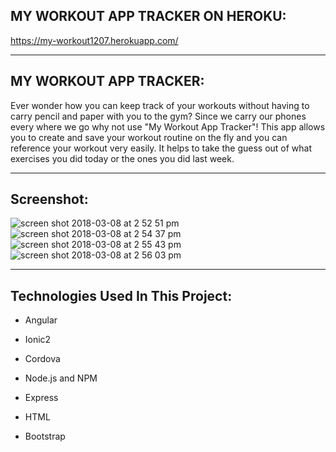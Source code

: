  ## MY WORKOUT APP TRACKER ON HEROKU:
 
 https://my-workout1207.herokuapp.com/
 
 ___
 
 ## MY WORKOUT APP TRACKER:
  
 Ever wonder how you can keep track of your workouts without having to carry pencil and paper with you to the gym? Since we carry our phones every where we go why not use "My Workout App Tracker"! This app allows you to create and save your workout routine on the fly and you can reference your workout very easily. It helps to take the guess out of what exercises you did today or the ones you did last week.
 
 ___
 
 ## Screenshot:
![screen shot 2018-03-08 at 2 52 51 pm](https://user-images.githubusercontent.com/26726476/37175043-491f982a-22e6-11e8-8464-aae1c4bc3024.png)
![screen shot 2018-03-08 at 2 54 37 pm](https://user-images.githubusercontent.com/26726476/37175045-4bcdbfca-22e6-11e8-9c4d-20201ad9d062.png)
![screen shot 2018-03-08 at 2 55 43 pm](https://user-images.githubusercontent.com/26726476/37175046-4e5a6dec-22e6-11e8-83e5-c215c8eb96b8.png) 
![screen shot 2018-03-08 at 2 56 03 pm](https://user-images.githubusercontent.com/26726476/37175050-52fb8e62-22e6-11e8-9715-13883dd48d8f.png)

 ___
 
 
 ## Technologies Used In This Project:
 
 * Angular
 
 * Ionic2
 
 * Cordova
 
 * Node.js and NPM
 
 * Express
 
 * HTML
 
 * Bootstrap
 
 
 
 
  
  
  
